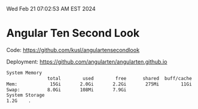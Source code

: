 Wed Feb 21 07:02:53 AM EST 2024

# Angular Ten Second Look

Code: https://github.com/kusl/angulartensecondlook

Deployment: https://github.com/angularten/angularten.github.io

```bash
System Memory
               total        used        free      shared  buff/cache   available
Mem:            15Gi       2.0Gi       2.2Gi       275Mi        11Gi        13Gi
Swap:          8.0Gi       108Mi       7.9Gi
System Storage
1.2G	.
```
```bash
